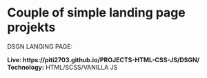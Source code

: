 # Couple of simple landing page projekts

<p>DSGN LANGING PAGE:</p>
<b>Live: https://piti2703.github.io/PROJECTS-HTML-CSS-JS/DSGN/</b>
<br>
<b>Technology:</b> HTML/SCSS/VANILLA JS

